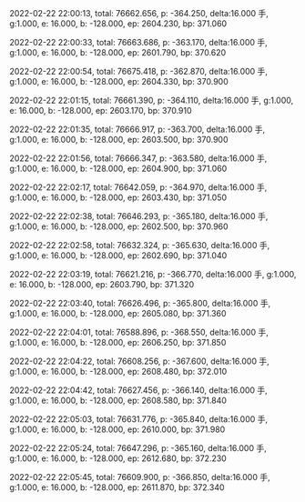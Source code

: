 2022-02-22 22:00:13, total: 76662.656, p: -364.250, delta:16.000 手, g:1.000, e: 16.000, b: -128.000, ep: 2604.230, bp: 371.060

2022-02-22 22:00:33, total: 76663.686, p: -363.170, delta:16.000 手, g:1.000, e: 16.000, b: -128.000, ep: 2601.790, bp: 370.620

2022-02-22 22:00:54, total: 76675.418, p: -362.870, delta:16.000 手, g:1.000, e: 16.000, b: -128.000, ep: 2604.330, bp: 370.900

2022-02-22 22:01:15, total: 76661.390, p: -364.110, delta:16.000 手, g:1.000, e: 16.000, b: -128.000, ep: 2603.170, bp: 370.910

2022-02-22 22:01:35, total: 76666.917, p: -363.700, delta:16.000 手, g:1.000, e: 16.000, b: -128.000, ep: 2603.500, bp: 370.900

2022-02-22 22:01:56, total: 76666.347, p: -363.580, delta:16.000 手, g:1.000, e: 16.000, b: -128.000, ep: 2604.900, bp: 371.060

2022-02-22 22:02:17, total: 76642.059, p: -364.970, delta:16.000 手, g:1.000, e: 16.000, b: -128.000, ep: 2603.430, bp: 371.050

2022-02-22 22:02:38, total: 76646.293, p: -365.180, delta:16.000 手, g:1.000, e: 16.000, b: -128.000, ep: 2602.500, bp: 370.960

2022-02-22 22:02:58, total: 76632.324, p: -365.630, delta:16.000 手, g:1.000, e: 16.000, b: -128.000, ep: 2602.690, bp: 371.040

2022-02-22 22:03:19, total: 76621.216, p: -366.770, delta:16.000 手, g:1.000, e: 16.000, b: -128.000, ep: 2603.790, bp: 371.320

2022-02-22 22:03:40, total: 76626.496, p: -365.800, delta:16.000 手, g:1.000, e: 16.000, b: -128.000, ep: 2605.080, bp: 371.360

2022-02-22 22:04:01, total: 76588.896, p: -368.550, delta:16.000 手, g:1.000, e: 16.000, b: -128.000, ep: 2606.250, bp: 371.850

2022-02-22 22:04:22, total: 76608.256, p: -367.600, delta:16.000 手, g:1.000, e: 16.000, b: -128.000, ep: 2608.480, bp: 372.010

2022-02-22 22:04:42, total: 76627.456, p: -366.140, delta:16.000 手, g:1.000, e: 16.000, b: -128.000, ep: 2608.580, bp: 371.840

2022-02-22 22:05:03, total: 76631.776, p: -365.840, delta:16.000 手, g:1.000, e: 16.000, b: -128.000, ep: 2610.000, bp: 371.980

2022-02-22 22:05:24, total: 76647.296, p: -365.160, delta:16.000 手, g:1.000, e: 16.000, b: -128.000, ep: 2612.680, bp: 372.230

2022-02-22 22:05:45, total: 76609.900, p: -366.850, delta:16.000 手, g:1.000, e: 16.000, b: -128.000, ep: 2611.870, bp: 372.340